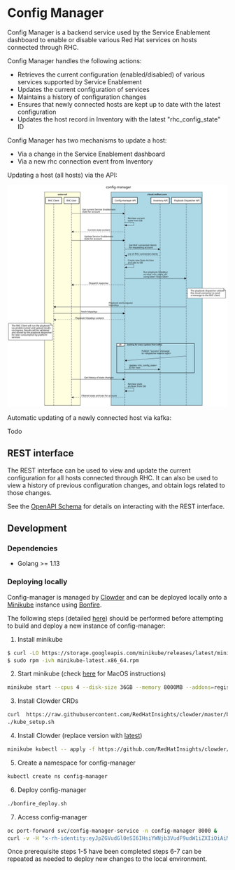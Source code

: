 # Config Manager

Config Manager is a backend service used by the Service Enablement dashboard to enable or disable various Red Hat services on hosts connected through RHC.

Config Manager handles the following actions:

- Retrieves the current configuration (enabled/disabled) of various services supported by Service Enablement 
- Updates the current configuration of services
- Maintains a history of configuration changes
- Ensures that newly connected hosts are kept up to date with the latest configuration
- Updates the host record in Inventory with the latest "rhc_config_state" ID

Config Manager has two mechanisms to update a host:

- Via a change in the Service Enablement dashboard
- Via a new rhc connection event from Inventory

Updating a host (all hosts) via the API:

![Sequence diagram](./docs/config_manager_api.svg)

Automatic updating of a newly connected host via kafka:

Todo

## REST interface

The REST interface can be used to view and update the current configuration for all hosts connected through RHC. It can also be used to view a history of previous configuration changes, and obtain logs related to those changes. 

See the [OpenAPI Schema](./schema/api.spec.yaml) for details on interacting with the REST interface.

## Development

### Dependencies

- Golang >= 1.13

### Deploying locally

Config-manager is managed by [Clowder](https://github.com/RedHatInsights/clowder) and can be deployed locally onto a [Minikube](https://minikube.sigs.k8s.io/docs/start/) instance using [Bonfire](https://github.com/RedHatInsights/bonfire).

The following steps (detailed [here](https://clouddot.pages.redhat.com/docs/dev/getting-started/backend-local.html)) should be performed before attempting to build and deploy a new instance of config-manager:

1. Install minikube
```sh
$ curl -LO https://storage.googleapis.com/minikube/releases/latest/minikube-latest.x86_64.rpm
$ sudo rpm -ivh minikube-latest.x86_64.rpm
```

2. Start minikube (check [here](https://github.com/RedHatInsights/clowder/blob/master/docs/macos.md) for MacOS instructions)
```sh
minikube start --cpus 4 --disk-size 36GB --memory 8000MB --addons=registry --driver=kvm2
```

3. Install Clowder CRDs
```sh
curl  https://raw.githubusercontent.com/RedHatInsights/clowder/master/build/kube_setup.sh -o kube_setup.sh  && chmod +x kube_setup.sh
./kube_setup.sh
```

4. Install Clowder (replace version with [latest](https://github.com/RedHatInsights/clowder/releases/latest))
```sh
minikube kubectl -- apply -f https://github.com/RedHatInsights/clowder/releases/download/0.15.0/clowder-manifest-0.15.0.yaml --validate=false
```

5. Create a namespace for config-manager
```sh
kubectl create ns config-manager
```

6. Deploy config-manager
```sh
./bonfire_deploy.sh
```

7. Access config-manager
```sh
oc port-forward svc/config-manager-service -n config-manager 8000 &
curl -v -H "x-rh-identity:eyJpZGVudGl0eSI6IHsiYWNjb3VudF9udW1iZXIiOiAiMDAwMDAwMSIsICJpbnRlcm5hbCI6IHsib3JnX2lkIjogIjAwMDAwMSJ9fX0=" http://localhost:8000/api/config-manager/v1/states/current
```

Once prerequisite steps 1-5 have been completed steps 6-7 can be repeated as needed to deploy new changes to the local environment. 
